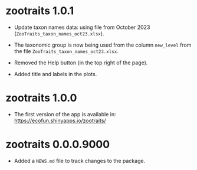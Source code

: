 # zootraits 1.0.1

* Update taxon names data: using file from October 2023 (`ZooTraits_taxon_names_oct23.xlsx`).

* The taxonomic group is now being used from the column `new_level` from the file `ZooTraits_taxon_names_oct23.xlsx`.

* Removed the Help button (in the top right of the page).

* Added title and labels in the plots.

# zootraits 1.0.0

* The first version of the app is available in: https://ecofun.shinyapps.io/zootraits/

# zootraits 0.0.0.9000

* Added a `NEWS.md` file to track changes to the package.
